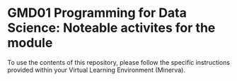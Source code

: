 # GMD01 Programming for Data Science: Noteable activites for the module

To use the contents of this repository, please follow the specific instructions provided within your Virtual Learning Environment (Minerva).